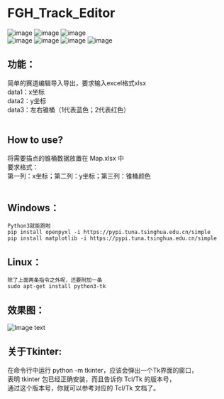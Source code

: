 # FGH_Track_Editor 
![image](https://img.shields.io/badge/author-XavierG_Cons-orange.svg)
![image](https://img.shields.io/badge/author-HRex39-orange.svg)
![image](https://img.shields.io/badge/tester-Spencer1909-orange.svg)  
![image](https://img.shields.io/badge/python-3.5.2-blue.svg)
![image](https://img.shields.io/badge/python-3.6.6-blue.svg)
![image](https://img.shields.io/badge/python-3.7.4-blue.svg)
![image](https://img.shields.io/badge/python-3.8.2-blue.svg)
## 功能：  
  简单的赛道编辑导入导出，要求输入excel格式xlsx  
  data1：x坐标  
  data2：y坐标  
  data3：左右锥桶（1代表蓝色；2代表红色）</br></br>
## How to use?
  将需要描点的锥桶数据放置在    Map.xlsx    中  
    要求格式：  
    第一列：x坐标；第二列：y坐标；第三列：锥桶颜色</br></br>
## Windows：   
    Python3就能跑啦   
    pip install openpyxl -i https://pypi.tuna.tsinghua.edu.cn/simple  
    pip install matplotlib -i https://pypi.tuna.tsinghua.edu.cn/simple  
  
## Linux：  
    除了上面两条指令之外呢，还要附加一条  
    sudo apt-get install python3-tk
    
## 效果图：
![Image text](https://raw.githubusercontent.com/HRex39/FGH_Track_Editor/master/image/Image_1.png)  
## 关于Tkinter:  
  在命令行中运行 python -m tkinter，应该会弹出一个Tk界面的窗口，  
  表明 tkinter 包已经正确安装，而且告诉你 Tcl/Tk 的版本号，  
  通过这个版本号，你就可以参考对应的 Tcl/Tk 文档了。  
